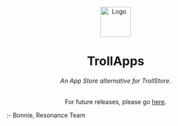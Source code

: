 <p align="center">
    <img src="https://raw.githubusercontent.com/TheResonanceTeam/TrollApps/main/assets/TrollAppsIcon.png" alt="Logo" width="70" height="70"></img>
</p>

<h1 align="center">TrollApps</h1>
<h6 align="center">An App Store alternative for TrollStore.</h6>

<p align="center">
For future releases, please go <a href="https://github.com/TheResonanceTeam/TrollApps">here</a>.

:- Bonnie, Resonance Team
</p>
